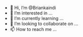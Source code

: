 - 👋 Hi, I’m @Briankaindi
- 👀 I’m interested in ...
- 🌱 I’m currently learning ...
- 💞️ I’m looking to collaborate on ...
- 📫 How to reach me ...

<!---
Briankaindi/Briankaindi is a ✨ special ✨ repository because its `README.md` (this file) appears on your GitHub profile.
You can click the Preview link to take a look at your changes.
--->
